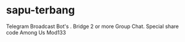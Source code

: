 # sapu-terbang
Telegram Broadcast Bot's . Bridge 2 or more Group Chat. Special share code Among Us Mod133
